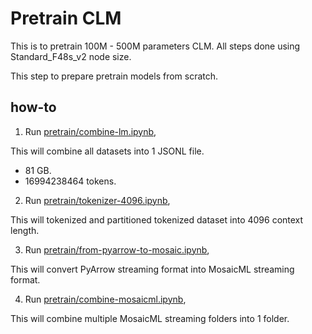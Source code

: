# Pretrain CLM

This is to pretrain 100M - 500M parameters CLM. All steps done using Standard_F48s_v2 node size.

This step to prepare pretrain models from scratch.

## how-to

1. Run [pretrain/combine-lm.ipynb](pretrain/combine-lm.ipynb),

This will combine all datasets into 1 JSONL file.

- 81 GB.
- 16994238464 tokens.

2. Run [pretrain/tokenizer-4096.ipynb](pretrain/tokenizer-4096.ipynb),

This will tokenized and partitioned tokenized dataset into 4096 context length.

3. Run [pretrain/from-pyarrow-to-mosaic.ipynb](pretrain/from-pyarrow-to-mosaic.ipynb),

This will convert PyArrow streaming format into MosaicML streaming format.

4. Run [pretrain/combine-mosaicml.ipynb](pretrain/combine-mosaicml.ipynb),

This will combine multiple MosaicML streaming folders into 1 folder.